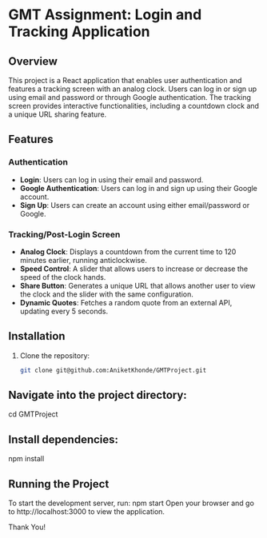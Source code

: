 # GMT Assignment: Login and Tracking Application

## Overview

This project is a React application that enables user authentication and features a tracking screen with an analog clock. Users can log in or sign up using email and password or through Google authentication. The tracking screen provides interactive functionalities, including a countdown clock and a unique URL sharing feature.

## Features

### Authentication

- **Login**: Users can log in using their email and password.
- **Google Authentication**: Users can log in and sign up using their Google account.
- **Sign Up**: Users can create an account using either email/password or Google.

### Tracking/Post-Login Screen

- **Analog Clock**: Displays a countdown from the current time to 120 minutes earlier, running anticlockwise.
- **Speed Control**: A slider that allows users to increase or decrease the speed of the clock hands.
- **Share Button**: Generates a unique URL that allows another user to view the clock and the slider with the same configuration.
- **Dynamic Quotes**: Fetches a random quote from an external API, updating every 5 seconds.

## Installation

1. Clone the repository:
   ```bash
   git clone git@github.com:AniketKhonde/GMTProject.git

## Navigate into the project directory:

cd GMTProject

## Install dependencies:

npm install

## Running the Project

To start the development server, run:
npm start
Open your browser and go to http://localhost:3000 to view the application.

Thank You! 
